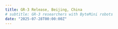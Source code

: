 ```yaml
---
title: GR-3 Release, Beijing, China
# subtitle: GR-3 researchers with ByteMini robots
date: "2025-07-28T00:00:00Z"
---
```


